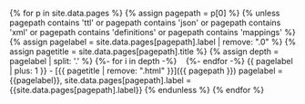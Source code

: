{% for p in site.data.pages %}
{% assign pagepath = p[0] %}
{% unless pagepath contains 'ttl' or pagepath contains 'json' or  pagepath contains 'xml' or  pagepath contains 'definitions' or pagepath contains 'mappings' %}
{% assign pagelabel = site.data.pages[pagepath].label | remove: ".0" %}
{% assign pagetitle = site.data.pages[pagepath].title %}
{% assign depth = pagelabel | split: '.' %}
  {%- for i in depth -%}
  &nbsp;&nbsp;
  {%- endfor -%}
{{ pagelabel | plus: 1 }}&nbsp;-&nbsp;[{{ pagetitle | remove: ".html" }}]({{ pagepath }}) pagelabel = {{pagelabel}},  site.data.pages[pagepath].label = {{site.data.pages[pagepath].label}}
{% endunless %}
{% endfor %}
